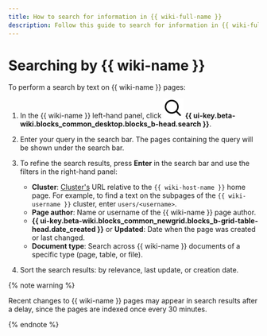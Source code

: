 ```yaml
---
title: How to search for information in {{ wiki-full-name }}
description: Follow this guide to search for information in {{ wiki-full-name }}.
---
```


# Searching by {{ wiki-name }}

To perform a search by text on {{ wiki-name }} pages:

1. In the {{ wiki-name }} left-hand panel, click ![](../_assets/wiki/svg/search.svg) **{{ ui-key.beta-wiki.blocks_common_desktop.blocks_b-head.search }}**.

1. Enter your query in the search bar. The pages containing the query will be shown under the search bar.


1. To refine the search results, press **Enter** in the search bar and use the filters in the right-hand panel:

   - **Cluster**: [Cluster's](structure.md#clusters) URL relative to the `{{ wiki-host-name }}` home page. For example, to find a text on the subpages of the `{{ wiki-username }}` cluster, enter `users/<username>`.
   - **Page author**: Name or username of the {{ wiki-name }} page author.
   - **{{ ui-key.beta-wiki.blocks_common_newgrid.blocks_b-grid-table-head.date_created }}** or **Updated**: Date when the page was created or last changed.
   - **Document type**: Search across {{ wiki-name }} documents of a specific type (page, table, or file).


1. Sort the search results: by relevance, last update, or creation date.



{% note warning %}

Recent changes to {{ wiki-name }} pages may appear in search results after a delay, since the pages are indexed once every 30 minutes.

{% endnote %}